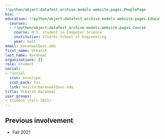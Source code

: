 ```yaml
---
!!python/object:datafest_archive.models.website.pages.PeoplePage
bio: ''
education: !!python/object:datafest_archive.models.website.pages.Education
  courses:
  - !!python/object:datafest_archive.models.website.pages.Course
    course: M.S. student in Computer Science
    institution: Viterbi School of Engineering
    year: null
email: baranwal@usc.edu
first_name: Utkarsh
last_name: Baranwal
organizations: []
role: Student
social:
- !Social
  icon: envelope
  icon_pack: fas
  link: mailto:baranwal@usc.edu
title: Utkarsh Baranwal
user_groups:
- Student (Fall 2021)
---
```



## Previous involvement

* Fall 2021

